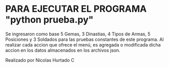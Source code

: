 # PARA EJECUTAR EL PROGRAMA "python prueba.py"

Se ingresaron como base 5 Gemas, 3 Dinastias, 4 Tipos de Armas, 5 Posiciones y 3 Soldados para las pruebas constantes de este programa.
Al realizar cada accion que ofrece el menú, es agregada o modificada dicha accion en los datos almacenados en los archivos json.

Realizado por Nicolas Hurtado C
